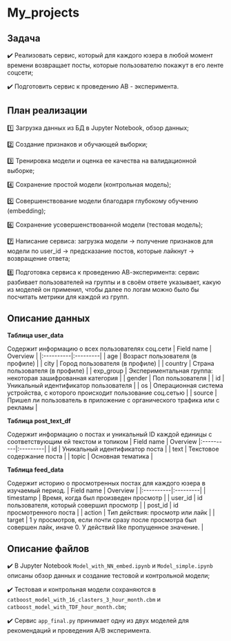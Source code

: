 # My_projects

## Задача

:heavy_check_mark: Реализовать сервис, который для каждого юзера в любой момент времени возвращает посты, которые пользователю покажут в его ленте соцсети;

:heavy_check_mark: Подготовить сервис к проведению АВ - эксперимента.

## План реализации

:one: Загрузка данных из БД в Jupyter Notebook, обзор данных;

2️⃣ Создание признаков и обучающей выборки;

:three: Тренировка модели и оценка ее качества на валидационной выборке;

:four: Сохранение простой модели (контрольная модель);

:five: Совершенствование модели благодаря глубокому обучению (embedding);

:six: Сохранение усовершенствованной модели (тестовая модель);

:seven: Написание сервиса: загрузка модели -> получение признаков для модели по user_id -> предсказание постов, которые лайкнут -> возвращение ответа;

:eight: Подготовка сервиса к проведению АВ-эксперимента: сервис разбивает пользователей на группы и в своём ответе указывает, какую из моделей он применил, чтобы далее по логам можно было бы посчитать метрики для каждой из групп.

## Описание данных
**Таблица user_data**

Cодержит информацию о всех пользователях соц.сети
| Field name	| Overview |
|:----------|:---------|
| age	| Возраст пользователя (в профиле) |
| city	| Город пользователя (в профиле) |
| country	| Страна пользователя (в профиле) |
| exp_group	| Экспериментальная группа: некоторая зашифрованная категория |
| gender	| Пол пользователя |
| id	| Уникальный идентификатор пользователя |
| os	| Операционная система устройства, с которого происходит пользование соц.сетью |
| source	| Пришел ли пользователь в приложение с органического трафика или с рекламы |

**Таблица post_text_df**

Содержит информацию о постах и уникальный ID каждой единицы с соответствующим ей текстом и топиком
| Field name	| Overview
|:----------|:---------|
| id	| Уникальный идентификатор поста |
| text	| Текстовое содержание поста |
| topic	| Основная тематика |

**Таблица feed_data**

Содержит историю о просмотренных постах для каждого юзера в изучаемый период.
| Field name	| Overview |
|:----------|:---------|
| timestamp	| Время, когда был произведен просмотр |
| user_id	| id пользователя, который совершил просмотр |
| post_id	| id просмотренного поста |
| action	| Тип действия: просмотр или лайк |
| target	| 1 у просмотров, если почти сразу после просмотра был совершен лайк, иначе 0. У действий like пропущенное значение. |

## Описание файлов
:heavy_check_mark: В  Jupyter Notebook `Model_with_NN_embed.ipynb` и `Model_simple.ipynb` описаны обзор данных и создание тестовой и контрольной модели;

:heavy_check_mark: Тестовая и контрольная модели сохраняются в `catboost_model_with_16_clasters_3_hour_month.cbm` и `catboost_model_with_TDF_hour_month.cbm`;

:heavy_check_mark: Сервис `app_final.py` принимает одну из двух моделей для рекомендаций и проведения A/B эксперимента.

